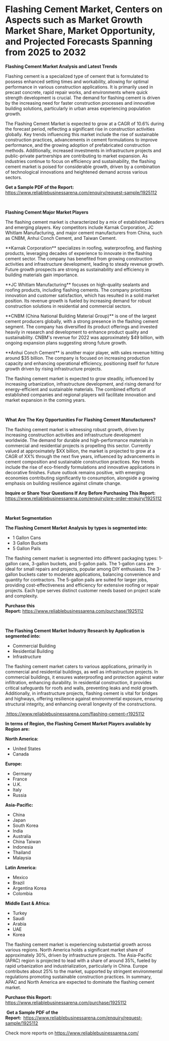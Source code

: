 <p><h1>Flashing Cement Market, Centers on Aspects such as Market Growth Market Share, Market Opportunity, and Projected Forecasts Spanning from 2025 to 2032</h1></p><p><strong>Flashing Cement Market Analysis and Latest Trends</strong></p>
<p><p>Flashing cement is a specialized type of cement that is formulated to possess enhanced setting times and workability, allowing for optimal performance in various construction applications. It is primarily used in precast concrete, rapid repair works, and environments where quick strength development is crucial. The demand for flashing cement is driven by the increasing need for faster construction processes and innovative building solutions, particularly in urban areas experiencing population growth.</p><p>The Flashing Cement Market is expected to grow at a CAGR of 10.6% during the forecast period, reflecting a significant rise in construction activities globally. Key trends influencing this market include the rise of sustainable construction practices, advancements in cement formulations to improve performance, and the growing adoption of prefabricated construction methods. Additionally, increased investments in infrastructure projects and public-private partnerships are contributing to market expansion. As industries continue to focus on efficiency and sustainability, the flashing cement market is poised for considerable growth, driven by a combination of technological innovations and heightened demand across various sectors.</p></p>
<p><strong>Get a Sample PDF of the Report:&nbsp;</strong> <a href="https://www.reliablebusinessarena.com/enquiry/request-sample/1925112?utm_campaign=2246&utm_medium=2&utm_source=Github&utm_content=ia&utm_term=30012025&utm_id=flashing-cement">https://www.reliablebusinessarena.com/enquiry/request-sample/1925112</a></p>
<p>&nbsp;</p>
<p><strong>Flashing Cement Major Market Players</strong></p>
<p><p>The flashing cement market is characterized by a mix of established leaders and emerging players. Key competitors include Karnak Corporation, JC Whitlam Manufacturing, and major cement manufacturers from China, such as CNBM, Anhui Conch Cement, and Taiwan Cement.</p><p>**Karnak Corporation** specializes in roofing, waterproofing, and flashing products, leveraging decades of experience to innovate in the flashing cement sector. The company has benefited from growing construction activities and infrastructure development, leading to steady revenue growth. Future growth prospects are strong as sustainability and efficiency in building materials gain importance.</p><p>**JC Whitlam Manufacturing** focuses on high-quality sealants and roofing products, including flashing cements. The company prioritizes innovation and customer satisfaction, which has resulted in a solid market position. Its revenue growth is fueled by increasing demand for robust construction solutions in residential and commercial sectors.</p><p>**CNBM (China National Building Material Group)** is one of the largest cement producers globally, with a strong presence in the flashing cement segment. The company has diversified its product offerings and invested heavily in research and development to enhance product quality and sustainability. CNBM's revenue for 2022 was approximately $49 billion, with ongoing expansion plans suggesting strong future growth.</p><p>**Anhui Conch Cement** is another major player, with sales revenue hitting around $35 billion. The company is focused on increasing production capacity and enhancing operational efficiency, positioning itself for future growth driven by rising infrastructure projects.</p><p>The flashing cement market is expected to grow steadily, influenced by increasing urbanization, infrastructure development, and rising demand for energy-efficient and sustainable materials. The combined efforts of established companies and regional players will facilitate innovation and market expansion in the coming years.</p></p>
<p>&nbsp;</p>
<p><strong>What Are The Key Opportunities For Flashing Cement Manufacturers?</strong></p>
<p><p>The flashing cement market is witnessing robust growth, driven by increasing construction activities and infrastructure development worldwide. The demand for durable and high-performance materials in commercial and residential projects is propelling this sector. Currently valued at approximately $XX billion, the market is projected to grow at a CAGR of XX% through the next five years, influenced by advancements in cement composition and sustainable construction practices. Key trends include the rise of eco-friendly formulations and innovative applications in decorative finishes. Future outlook remains positive, with emerging economies contributing significantly to consumption, alongside a growing emphasis on building resilience against climate change.</p></p>
<p><strong>Inquire or Share Your Questions If Any Before Purchasing This Report:</strong> <a href="https://www.reliablebusinessarena.com/enquiry/pre-order-enquiry/1925112?utm_campaign=2246&utm_medium=2&utm_source=Github&utm_content=ia&utm_term=30012025&utm_id=flashing-cement">https://www.reliablebusinessarena.com/enquiry/pre-order-enquiry/1925112</a></p>
<p>&nbsp;</p>
<p><strong>Market Segmentation</strong></p>
<p><strong>The Flashing Cement Market Analysis by types is segmented into:</strong></p>
<p><ul><li>1 Gallon Cans</li><li>3 Gallon Buckets</li><li>5 Gallon Pails</li></ul></p>
<p><p>The flashing cement market is segmented into different packaging types: 1-gallon cans, 3-gallon buckets, and 5-gallon pails. The 1-gallon cans are ideal for small repairs and projects, popular among DIY enthusiasts. The 3-gallon buckets cater to moderate applications, balancing convenience and quantity for contractors. The 5-gallon pails are suited for larger jobs, providing cost-effectiveness and efficiency for extensive roofing or repair projects. Each type serves distinct customer needs based on project scale and complexity.</p></p>
<p><strong>Purchase this Report:&nbsp;</strong><a href="https://www.reliablebusinessarena.com/purchase/1925112?utm_campaign=2246&utm_medium=2&utm_source=Github&utm_content=ia&utm_term=30012025&utm_id=flashing-cement">https://www.reliablebusinessarena.com/purchase/1925112</a></p>
<p>&nbsp;</p>
<p><strong>The Flashing Cement Market Industry Research by Application is segmented into:</strong></p>
<p><ul><li>Commercial Building</li><li>Residential Building</li><li>Infrastructure</li></ul></p>
<p><p>The flashing cement market caters to various applications, primarily in commercial and residential buildings, as well as infrastructure projects. In commercial buildings, it ensures waterproofing and protection against water infiltration, enhancing durability. In residential construction, it provides critical safeguards for roofs and walls, preventing leaks and mold growth. Additionally, in infrastructure projects, flashing cement is vital for bridges and highways, offering resilience against environmental exposure, ensuring structural integrity, and enhancing overall longevity of the constructions.</p></p>
<p><a href="https://www.reliablebusinessarena.com/flashing-cement-r1925112?utm_campaign=2246&utm_medium=2&utm_source=Github&utm_content=ia&utm_term=30012025&utm_id=flashing-cement">&nbsp;https://www.reliablebusinessarena.com/flashing-cement-r1925112</a></p>
<p><strong>In terms of Region, the Flashing Cement Market Players available by Region are:</strong></p>
<p>
    <p> <strong> North America: </strong>
        <ul>
            <li>United States</li>
            <li>Canada</li>
        </ul>
        </p> 
    <p> <strong> Europe: </strong>
        <ul>
            <li>Germany</li>
            <li>France</li>
            <li>U.K.</li>
            <li>Italy</li>
            <li>Russia</li>
        </ul>
        </p> 
    <p> <strong> Asia-Pacific: </strong>
        <ul>
            <li>China</li>
            <li>Japan</li>
            <li>South Korea</li>
            <li>India</li>
            <li>Australia</li>
            <li>China Taiwan</li>
            <li>Indonesia</li>
            <li>Thailand</li>
            <li>Malaysia</li>
        </ul>
        </p> 
    <p> <strong> Latin America: </strong>
        <ul>
            <li>Mexico</li>
            <li>Brazil</li>
            <li>Argentina Korea</li>
            <li>Colombia</li>
        </ul>
        </p> 
    <p> <strong> Middle East & Africa: </strong>
        <ul>
            <li>Turkey</li>
            <li>Saudi</li>
            <li>Arabia</li>
            <li>UAE</li>
            <li>Korea</li>
        </ul>
    </p>
    </p>
<p><p>The flashing cement market is experiencing substantial growth across various regions. North America holds a significant market share of approximately 30%, driven by infrastructure projects. The Asia-Pacific (APAC) region is projected to lead with a share of around 35%, fueled by rapid urbanization and industrialization, particularly in China. Europe contributes about 25% to the market, supported by stringent environmental regulations promoting sustainable construction practices. In summary, APAC and North America are expected to dominate the flashing cement market.</p></p>
<p><strong>Purchase this Report: </strong><a href="https://www.reliablebusinessarena.com/purchase/1925112?utm_campaign=2246&utm_medium=2&utm_source=Github&utm_content=ia&utm_term=30012025&utm_id=flashing-cement">https://www.reliablebusinessarena.com/purchase/1925112</a></p>
<p>&nbsp;<strong>Get a Sample PDF of the Report:&nbsp;&nbsp;</strong><a href="https://www.reliablebusinessarena.com/enquiry/request-sample/1925112?utm_campaign=2246&utm_medium=2&utm_source=Github&utm_content=ia&utm_term=30012025&utm_id=flashing-cement">https://www.reliablebusinessarena.com/enquiry/request-sample/1925112</a></p>
<p><strong></strong></p>
<p>Check more reports on <a href="https://www.reliablebusinessarena.com/?utm_campaign=2246&utm_medium=2&utm_source=Github&utm_content=ia&utm_term=30012025&utm_id=flashing-cement">https://www.reliablebusinessarena.com/</a></p>
